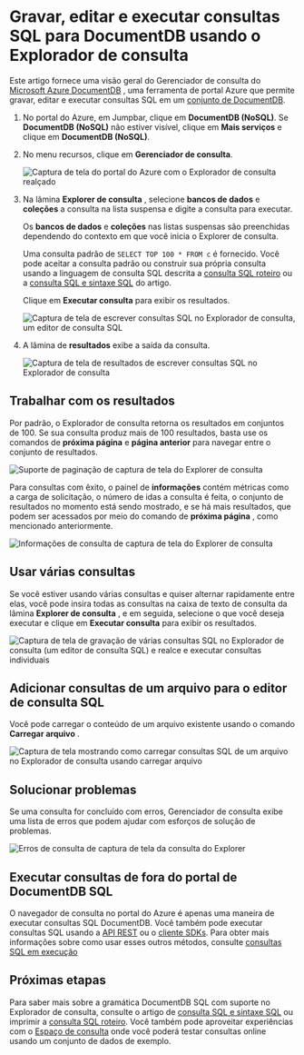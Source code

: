 <properties
    pageTitle="Consulta de DocumentDB Explorer: Um SQL editor de consulta | Microsoft Azure"
    description="Saiba mais sobre o Explorador de consulta DocumentDB, um editor de consultas SQL no portal do Azure para escrever consultas SQL e executá-los em relação a um conjunto de NoSQL DocumentDB."
    keywords="escrever consultas sql, editor de consulta sql"
    services="documentdb"
    authors="kirillg"
    manager="jhubbard"
    editor="monicar"
    documentationCenter=""/>

<tags
    ms.service="documentdb"
    ms.workload="data-services"
    ms.tgt_pltfrm="na"
    ms.devlang="na"
    ms.topic="article"
    ms.date="08/30/2016"
    ms.author="kirillg"/>

# <a name="write-edit-and-run-sql-queries-for-documentdb-using-query-explorer"></a>Gravar, editar e executar consultas SQL para DocumentDB usando o Explorador de consulta 

Este artigo fornece uma visão geral do Gerenciador de consulta do [Microsoft Azure DocumentDB](https://azure.microsoft.com/services/documentdb/) , uma ferramenta de portal Azure que permite gravar, editar e executar consultas SQL em um [conjunto de DocumentDB](documentdb-create-collection.md).

1. No portal do Azure, em Jumpbar, clique em **DocumentDB (NoSQL)**. Se **DocumentDB (NoSQL)** não estiver visível, clique em **Mais serviços** e clique em **DocumentDB (NoSQL)**.

2. No menu recursos, clique em **Gerenciador de consulta**. 

    ![Captura de tela do portal do Azure com o Explorador de consulta realçado](./media/documentdb-query-collections-query-explorer/queryexplorercommand.png)

3. Na lâmina **Explorer de consulta** , selecione **bancos de dados** e **coleções** a consulta na lista suspensa e digite a consulta para executar. 

    Os **bancos de dados** e **coleções** nas listas suspensas são preenchidas dependendo do contexto em que você inicia o Explorer de consulta. 

    Uma consulta padrão de `SELECT TOP 100 * FROM c` é fornecido.  Você pode aceitar a consulta padrão ou construir sua própria consulta usando a linguagem de consulta SQL descrita a [consulta SQL roteiro](documentdb-sql-query-cheat-sheet.md) ou a [consulta SQL e sintaxe SQL](documentdb-sql-query.md) do artigo.

    Clique em **Executar consulta** para exibir os resultados.

    ![Captura de tela de escrever consultas SQL no Explorador de consulta, um editor de consulta SQL](./media/documentdb-query-collections-query-explorer/queryexplorerinitial.png)

4. A lâmina de **resultados** exibe a saída da consulta. 

    ![Captura de tela de resultados de escrever consultas SQL no Explorador de consulta](./media/documentdb-query-collections-query-explorer/queryresults1.png)

## <a name="work-with-results"></a>Trabalhar com os resultados

Por padrão, o Explorador de consulta retorna os resultados em conjuntos de 100.  Se sua consulta produz mais de 100 resultados, basta use os comandos de **próxima página** e **página anterior** para navegar entre o conjunto de resultados.

![Suporte de paginação de captura de tela do Explorer de consulta](./media/documentdb-query-collections-query-explorer/queryresultspagination.png)

Para consultas com êxito, o painel de **informações** contém métricas como a carga de solicitação, o número de idas a consulta é feita, o conjunto de resultados no momento está sendo mostrado, e se há mais resultados, que podem ser acessados por meio do comando de **próxima página** , como mencionado anteriormente.

![Informações de consulta de captura de tela do Explorer de consulta](./media/documentdb-query-collections-query-explorer/queryinformation.png)

## <a name="use-multiple-queries"></a>Usar várias consultas

Se você estiver usando várias consultas e quiser alternar rapidamente entre elas, você pode insira todas as consultas na caixa de texto de consulta da lâmina **Explorer de consulta** , e em seguida, selecione o que você deseja executar e clique em **Executar consulta** para exibir os resultados.

![Captura de tela de gravação de várias consultas SQL no Explorador de consulta (um editor de consulta SQL) e realce e executar consultas individuais](./media/documentdb-query-collections-query-explorer/queryexplorerhighlightandrun.png)

## <a name="add-queries-from-a-file-into-the-sql-query-editor"></a>Adicionar consultas de um arquivo para o editor de consulta SQL

Você pode carregar o conteúdo de um arquivo existente usando o comando **Carregar arquivo** .

![Captura de tela mostrando como carregar consultas SQL de um arquivo no Explorador de consulta usando carregar arquivo](./media/documentdb-query-collections-query-explorer/loadqueryfile.png)

## <a name="troubleshoot"></a>Solucionar problemas

Se uma consulta for concluído com erros, Gerenciador de consulta exibe uma lista de erros que podem ajudar com esforços de solução de problemas.

![Erros de consulta de captura de tela da consulta do Explorer](./media/documentdb-query-collections-query-explorer/queryerror.png)

## <a name="run-documentdb-sql-queries-outside-the-portal"></a>Executar consultas de fora do portal de DocumentDB SQL

O navegador de consulta no portal do Azure é apenas uma maneira de executar consultas SQL DocumentDB. Você também pode executar consultas SQL usando a [API REST](https://msdn.microsoft.com/library/azure/dn781481.aspx) ou o [cliente SDKs](documentdb-sdk-dotnet.md). Para obter mais informações sobre como usar esses outros métodos, consulte [consultas SQL em execução](documentdb-sql-query.md#executing-sql-queries)

## <a name="next-steps"></a>Próximas etapas

Para saber mais sobre a gramática DocumentDB SQL com suporte no Explorador de consulta, consulte o artigo de [consulta SQL e sintaxe SQL](documentdb-sql-query.md) ou imprimir a [consulta SQL roteiro](documentdb-sql-query-cheat-sheet.md).
Você também pode aproveitar experiências com o [Espaço de consulta](https://www.documentdb.com/sql/demo) onde você poderá testar consultas online usando um conjunto de dados de exemplo.
